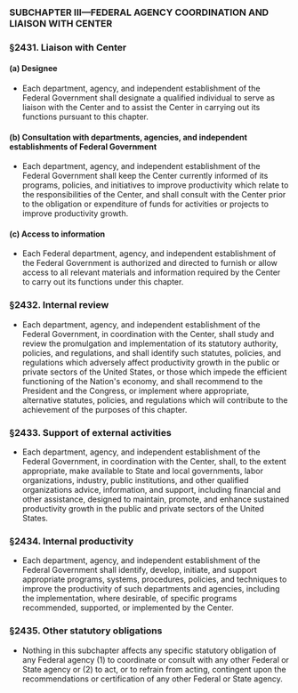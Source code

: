 ### SUBCHAPTER III—FEDERAL AGENCY COORDINATION AND LIAISON WITH CENTER

### §2431. Liaison with Center
#### (a) Designee
* Each department, agency, and independent establishment of the Federal Government shall designate a qualified individual to serve as liaison with the Center and to assist the Center in carrying out its functions pursuant to this chapter.

#### (b) Consultation with departments, agencies, and independent establishments of Federal Government
* Each department, agency, and independent establishment of the Federal Government shall keep the Center currently informed of its programs, policies, and initiatives to improve productivity which relate to the responsibilities of the Center, and shall consult with the Center prior to the obligation or expenditure of funds for activities or projects to improve productivity growth.

#### (c) Access to information
* Each Federal department, agency, and independent establishment of the Federal Government is authorized and directed to furnish or allow access to all relevant materials and information required by the Center to carry out its functions under this chapter.

### §2432. Internal review
* Each department, agency, and independent establishment of the Federal Government, in coordination with the Center, shall study and review the promulgation and implementation of its statutory authority, policies, and regulations, and shall identify such statutes, policies, and regulations which adversely affect productivity growth in the public or private sectors of the United States, or those which impede the efficient functioning of the Nation's economy, and shall recommend to the President and the Congress, or implement where appropriate, alternative statutes, policies, and regulations which will contribute to the achievement of the purposes of this chapter.

### §2433. Support of external activities
* Each department, agency, and independent establishment of the Federal Government, in coordination with the Center, shall, to the extent appropriate, make available to State and local governments, labor organizations, industry, public institutions, and other qualified organizations advice, information, and support, including financial and other assistance, designed to maintain, promote, and enhance sustained productivity growth in the public and private sectors of the United States.

### §2434. Internal productivity
* Each department, agency, and independent establishment of the Federal Government shall identify, develop, initiate, and support appropriate programs, systems, procedures, policies, and techniques to improve the productivity of such departments and agencies, including the implementation, where desirable, of specific programs recommended, supported, or implemented by the Center.

### §2435. Other statutory obligations
* Nothing in this subchapter affects any specific statutory obligation of any Federal agency (1) to coordinate or consult with any other Federal or State agency or (2) to act, or to refrain from acting, contingent upon the recommendations or certification of any other Federal or State agency.